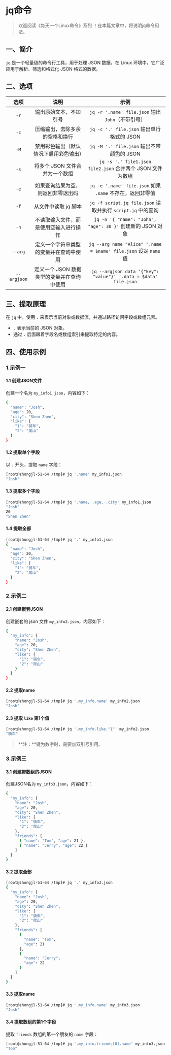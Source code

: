 # jq命令



> 欢迎阅读《每天一个Linux命令》系列 ！在本篇文章中，将说明jq命令用法。

## 一、简介

`jq` 是一个轻量级的命令行工具，用于处理 JSON 数据。在 Linux 环境中，它广泛应用于解析、筛选和格式化 JSON 格式的数据。



## 二、选项

|    选项     |                    说明                    |                             示例                             |
| :---------: | :----------------------------------------: | :----------------------------------------------------------: |
|    `-r`     |           输出原始文本，不加引号           |      `jq -r '.name' file.json` 输出 `John`（不带引号）       |
|    `-c`     |       压缩输出，去除多余的空格和换行       |          `jq -c '.' file.json` 输出单行格式的 JSON           |
|    `-M`     |   禁用彩色输出（默认情况下启用彩色输出）   |          `jq -M '.' file.json` 输出不带颜色的 JSON           |
|    `-s`     |       将多个 JSON 文件合并为一个数组       |  `jq -s '.' file1.json file2.json` 合并两个 JSON 文件为数组  |
|    `-e`     |     如果查询结果为空，则返回非零退出码     |  `jq -e '.name' file.json` 如果 `.name` 不存在，返回非零值   |
|    `-f`     |            从文件中读取 jq 脚本            | `jq -f script.jq file.json` 读取并执行 `script.jq` 中的查询  |
|    `-n`     |   不读取输入文件，而是使用空输入进行操作   |  `jq -n '{ "name": "John", "age": 30 }'` 创建新的 JSON 对象  |
|   `--arg`   |   定义一个字符串类型的变量并在查询中使用   | `jq --arg name "Alice" '.name = $name' file.json` 设定 `name` 值 |
| `--argjson` | 定义一个 JSON 数据类型的变量并在查询中使用 | `jq --argjson data '{"key": "value"}' '.data = $data' file.json` |



## 三、提取原理

在 `jq` 中，使用 `.` 来表示当前对象或数据流，并通过路径访问字段或数组元素。

- `.` 表示当前的 JSON 对象。
- 通过 `.` 后面跟着字段名或数组索引来提取特定的内容。



## 四、使用示例

### 1.示例一

#### 1.1 创建JSON文件

创建一个名为 `my_info1.json`，内容如下：

```bash
{
  "name": "Josh",
  "age": 20,
  "city": "Shen Zhen",
  "like": {
    "1": "骑车",
    "2": "爬山"
  }
}
```

#### 1.2 提取单个字段

以 `.` 开头，提取 `name` 字段：

```bash
[root@zhongjl-51-64 /tmp]# jq '.name' my_info1.json 
"Josh"
```

#### 1.3 提取多个字段

```bash
[root@zhongjl-51-64 /tmp]# jq '.name, .age, .city' my_info1.json 
"Josh"
20
"Shen Zhen"
```

#### 1.4 提取全部

```bash
[root@zhongjl-51-64 /tmp]# jq '.' my_info1.json 
{
  "name": "Josh",
  "age": 20,
  "city": "Shen Zhen",
  "like": {
    "1": "骑车",
    "2": "爬山"
  }
}
```

### 2.示例二

#### 2.1 创建嵌套JSON

创建嵌套的 json 文件 `my_info2.json`，内容如下：

```bash
{
  "my_info": {
    "name": "Josh",
    "age": 20,
    "city": "Shen Zhen",
    "like": {
      "1": "骑车",
      "2": "爬山"
    }
  }
}
```

#### 2.2 提取name

```bash
[root@zhongjl-51-64 /tmp]# jq '.my_info.name' my_info2.json 
"Josh"
```

#### 2.3 提取 `like` 第1个值

```bash
[root@zhongjl-51-64 /tmp]# jq '.my_info.like."1"' my_info2.json
"骑车"
```

> **注：**键为数字时，需要加双引号引用。

### 3.示例三

#### 3.1 创建带数组的JSON

创建JSON名为 `my_info3.json`，内容如下：

```bash
{
  "my_info": {
    "name": "Josh",
    "age": 20,
    "city": "Shen Zhen",
    "like": {
      "1": "骑车",
      "2": "爬山"
    },
    "friends": [
      { "name": "Tom", "age": 21 },
      { "name": "Jerry", "age": 22 }
    ]
  }
}
```

#### 3.2 提取全部

```bash
[root@zhongjl-51-64 /tmp]# jq '.' my_info3.json 
{
  "my_info": {
    "name": "Josh",
    "age": 20,
    "city": "Shen Zhen",
    "like": {
      "1": "骑车",
      "2": "爬山"
    },
    "friends": [
      {
        "name": "Tom",
        "age": 21
      },
      {
        "name": "Jerry",
        "age": 22
      }
    ]
  }
}
```

#### 3.3 提取name

```bash
[root@zhongjl-51-64 /tmp]# jq '.my_info.name' my_info3.json 
"Josh"
```

#### 3.4 提取数组的第1个字段

提取 `friends` 数组的第一个朋友的 `name` 字段：

```bash
[root@zhongjl-51-64 /tmp]# jq '.my_info.friends[0].name' my_info3.json 
"Tom"
```

